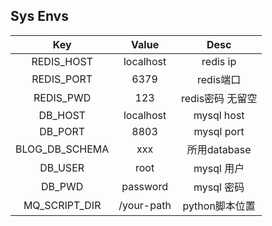 ## Sys Envs
Key|Value|Desc
|:----:|:----:|:----:|
|REDIS_HOST|localhost|redis ip
|REDIS_PORT|6379|redis端口
|REDIS_PWD|123|redis密码 无留空|
|DB_HOST|localhost|mysql host|
|DB_PORT|8803|mysql port|
|BLOG_DB_SCHEMA|xxx|所用database|
|DB_USER|root|mysql 用户|
|DB_PWD|password|mysql 密码|
|MQ_SCRIPT_DIR|/your-path|python脚本位置|
